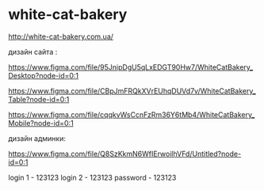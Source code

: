 # white-cat-bakery

http://white-cat-bakery.com.ua/


дизайн сайта :

https://www.figma.com/file/95JnipDgU5qLxEDGT90Hw7/WhiteCatBakery_Desktop?node-id=0:1 

https://www.figma.com/file/CBpJmFRQkXVrEUhqDUVd7v/WhiteCatBakery_Table?node-id=0:1 

https://www.figma.com/file/cqqkvWsCcnFzRm36Y6tMb4/WhiteCatBakery_Mobile?node-id=0:1


дизайн админки:

https://www.figma.com/file/Q8SzKkmN6WfIErwoilhVFd/Untitled?node-id=0:1

login 1 - 123123 login 2 - 123123 password - 123123
